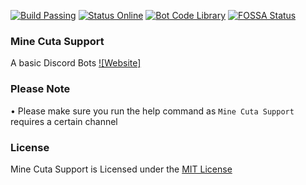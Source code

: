 [![Build Passing](https://img.shields.io/badge/build-Passing%20-green.svg?style=flat)](https://github.com/GrimDesignsFiveM/NinjaBot2.0/) [![Status Online](https://img.shields.io/badge/status-Online%20-brightgreen.svg?style=flat)](https://github.com/MineCuta1107/Mine-Cuta-Support/) [![Bot Code Library](https://img.shields.io/badge/code-discord.js-yellowgreen.svg)](https://discord.js.org/#/) [![FOSSA Status](https://app.fossa.io/api/projects/git%2Bgithub.com%2FGrimDesignsFiveM%2FNinjaBot2.0.svg?type=shield)](https://app.fossa.io/projects/git%2Bgithub.com%2FGrimDesignsFiveM%2FNinjaBot2.0?ref=badge_shield)


### Mine Cuta Support 
A basic Discord Bots
[![Website]](https://minecutasupport.glitch.me/)

### Please Note
•  Please make sure you run the help command as `Mine Cuta Support` requires a certain channel

### License
Mine Cuta Support is Licensed under the [MIT License](https://github.com/MineCuta1107/Mine-Cuta-Support/blob/master/LICENSE)
